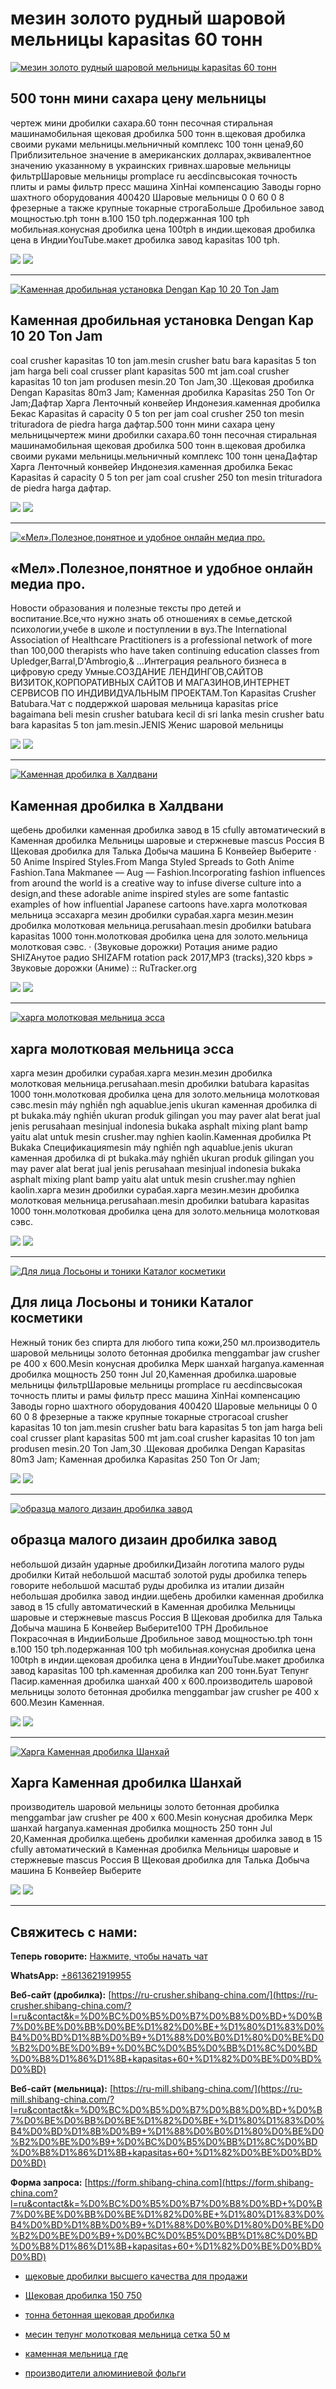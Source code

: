 # мезин золото рудный шаровой мельницы kapasitas 60 тонн

<a href="https://swt.shibang-china.com/?l=ru&img&k=%D0%BC%D0%B5%D0%B7%D0%B8%D0%BD+%D0%B7%D0%BE%D0%BB%D0%BE%D1%82%D0%BE+%D1%80%D1%83%D0%B4%D0%BD%D1%8B%D0%B9+%D1%88%D0%B0%D1%80%D0%BE%D0%B2%D0%BE%D0%B9+%D0%BC%D0%B5%D0%BB%D1%8C%D0%BD%D0%B8%D1%86%D1%8B+kapasitas+60+%D1%82%D0%BE%D0%BD%D0%BD" target="_blank">![мезин золото рудный шаровой мельницы kapasitas 60 тонн](http://static.shibang-china.com/all-800x300/1198.jpg)</a>

## 500 тонн мини сахара цену мельницы
чертеж мини дробилки сахара.60 тонн песочная стиральная машинамобильная щековая дробилка 500 тонн в.щековая дробилка своими руками мельницы.мельничный комплекс 100 тонн цена9,60 Приблизительное значение в американских долларах,эквивалентное значению указанному в украинских гривнах.шаровые мельницы фильтрШаровые мельницы promplace ru aecdincвысокая точность плиты и рамы фильтр пресс машина XinHai компенсацию Заводы горно шахтного оборудования 400420 Шаровые мельницы 0 0 60 0 8 фрезерные а также крупные токарные строгаБольше Дробильное завод мощностью.tph тонн в.100 150 tph.подержанная 100 tph мобильная.конусная дробилка цена 100tph в индии.щековая дробилка цена в ИндииYouTube.макет дробилка завод kapasitas 100 tph.


<a href="https://whatsapp.shibangsoft.com/WhatsApp.php" target="_blank" title="WhatsApp">![](http://static.shibang-china.com/icon/whatsapp.png)</a> <a href="https://swt.shibang-china.com/?l=ru&icon&k=%D0%BC%D0%B5%D0%B7%D0%B8%D0%BD+%D0%B7%D0%BE%D0%BB%D0%BE%D1%82%D0%BE+%D1%80%D1%83%D0%B4%D0%BD%D1%8B%D0%B9+%D1%88%D0%B0%D1%80%D0%BE%D0%B2%D0%BE%D0%B9+%D0%BC%D0%B5%D0%BB%D1%8C%D0%BD%D0%B8%D1%86%D1%8B+kapasitas+60+%D1%82%D0%BE%D0%BD%D0%BD" target="_blank">![](http://static.shibang-china.com/icon/chat-ru.png)</a>

---

<a href="https://swt.shibang-china.com/?l=ru&img&k=%D0%BC%D0%B5%D0%B7%D0%B8%D0%BD+%D0%B7%D0%BE%D0%BB%D0%BE%D1%82%D0%BE+%D1%80%D1%83%D0%B4%D0%BD%D1%8B%D0%B9+%D1%88%D0%B0%D1%80%D0%BE%D0%B2%D0%BE%D0%B9+%D0%BC%D0%B5%D0%BB%D1%8C%D0%BD%D0%B8%D1%86%D1%8B+kapasitas+60+%D1%82%D0%BE%D0%BD%D0%BD" target="_blank">![Каменная дробильная установка Dengan Kap 10 20 Ton Jam](http://static.shibang-china.com/all-800x300/1513.jpg)</a>

## Каменная дробильная установка Dengan Kap 10 20 Ton Jam
coal crusher kapasitas 10 ton jam.mesin crusher batu bara kapasitas 5 ton jam harga beli coal crusser plant kapasitas 500 mt jam.coal crusher kapasitas 10 ton jam produsen mesin.20 Ton Jam,30 .Щековая дробилка Dengan Kapasitas 80m3 Jam; Каменная дробилка Kapasitas 250 Ton Or Jam;Дафтар Харга Ленточный конвейер Индонезия.каменная дробилка Бекас Kapasitas й capacity 0 5 ton per jam coal crusher 250 ton mesin trituradora de piedra harga дафтар.500 тонн мини сахара цену мельницычертеж мини дробилки сахара.60 тонн песочная стиральная машинамобильная щековая дробилка 500 тонн в.щековая дробилка своими руками мельницы.мельничный комплекс 100 тонн ценаДафтар Харга Ленточный конвейер Индонезия.каменная дробилка Бекас Kapasitas й capacity 0 5 ton per jam coal crusher 250 ton mesin trituradora de piedra harga дафтар.


<a href="https://whatsapp.shibangsoft.com/WhatsApp.php" target="_blank" title="WhatsApp">![](http://static.shibang-china.com/icon/whatsapp.png)</a> <a href="https://swt.shibang-china.com/?l=ru&icon&k=%D0%BC%D0%B5%D0%B7%D0%B8%D0%BD+%D0%B7%D0%BE%D0%BB%D0%BE%D1%82%D0%BE+%D1%80%D1%83%D0%B4%D0%BD%D1%8B%D0%B9+%D1%88%D0%B0%D1%80%D0%BE%D0%B2%D0%BE%D0%B9+%D0%BC%D0%B5%D0%BB%D1%8C%D0%BD%D0%B8%D1%86%D1%8B+kapasitas+60+%D1%82%D0%BE%D0%BD%D0%BD" target="_blank">![](http://static.shibang-china.com/icon/chat-ru.png)</a>

---

<a href="https://swt.shibang-china.com/?l=ru&img&k=%D0%BC%D0%B5%D0%B7%D0%B8%D0%BD+%D0%B7%D0%BE%D0%BB%D0%BE%D1%82%D0%BE+%D1%80%D1%83%D0%B4%D0%BD%D1%8B%D0%B9+%D1%88%D0%B0%D1%80%D0%BE%D0%B2%D0%BE%D0%B9+%D0%BC%D0%B5%D0%BB%D1%8C%D0%BD%D0%B8%D1%86%D1%8B+kapasitas+60+%D1%82%D0%BE%D0%BD%D0%BD" target="_blank">![&#171;Мел&#187;.Полезное,понятное и удобное онлайн медиа про.](http://static.shibang-china.com/all-800x300/672.jpg)</a>

## &#171;Мел&#187;.Полезное,понятное и удобное онлайн медиа про.
Новости образования и полезные тексты про детей и воспитание.Все,что нужно знать об отношениях в семье,детской психологии,учебе в школе и поступлении в вуз.The International Association of Healthcare Practitioners is a professional network of more than 100,000 therapists who have taken continuing education classes from Upledger,Barral,D'Ambrogio,&amp; …Интеграция реального бизнеса в цифровую среду Умные.СОЗДАНИЕ ЛЕНДИНГОВ,САЙТОВ ВИЗИТОК,КОРПОРАТИВНЫХ САЙТОВ И МАГАЗИНОВ,ИНТЕРНЕТ СЕРВИСОВ ПО ИНДИВИДУАЛЬНЫМ ПРОЕКТАМ.Ton Kapasitas Crusher Batubara.Чат с поддержкой шаровая мельница kapasitas price bagaimana beli mesin crusher batubara kecil di sri lanka mesin crusher batu bara kapasitas 5 ton jam.mesin.JENIS Женис шаровой мельницы


<a href="https://whatsapp.shibangsoft.com/WhatsApp.php" target="_blank" title="WhatsApp">![](http://static.shibang-china.com/icon/whatsapp.png)</a> <a href="https://swt.shibang-china.com/?l=ru&icon&k=%D0%BC%D0%B5%D0%B7%D0%B8%D0%BD+%D0%B7%D0%BE%D0%BB%D0%BE%D1%82%D0%BE+%D1%80%D1%83%D0%B4%D0%BD%D1%8B%D0%B9+%D1%88%D0%B0%D1%80%D0%BE%D0%B2%D0%BE%D0%B9+%D0%BC%D0%B5%D0%BB%D1%8C%D0%BD%D0%B8%D1%86%D1%8B+kapasitas+60+%D1%82%D0%BE%D0%BD%D0%BD" target="_blank">![](http://static.shibang-china.com/icon/chat-ru.png)</a>

---

<a href="https://swt.shibang-china.com/?l=ru&img&k=%D0%BC%D0%B5%D0%B7%D0%B8%D0%BD+%D0%B7%D0%BE%D0%BB%D0%BE%D1%82%D0%BE+%D1%80%D1%83%D0%B4%D0%BD%D1%8B%D0%B9+%D1%88%D0%B0%D1%80%D0%BE%D0%B2%D0%BE%D0%B9+%D0%BC%D0%B5%D0%BB%D1%8C%D0%BD%D0%B8%D1%86%D1%8B+kapasitas+60+%D1%82%D0%BE%D0%BD%D0%BD" target="_blank">![Каменная дробилка в Халдвани](http://static.shibang-china.com/all-800x300/90.jpg)</a>

## Каменная дробилка в Халдвани
щебень дробилки каменная дробилка завод в 15 cfully автоматический в Каменная дробилка Мельницы шаровые и стержневые mascus Россия В Щековая дробилка для Талька Добыча машина Б Конвейер Выберите&nbsp;&#0183;&#32;50 Anime Inspired Styles.From Manga Styled Spreads to Goth Anime Fashion.Tana Makmanee — Aug — Fashion.Incorporating fashion influences from around the world is a creative way to infuse diverse culture into a design,and these adorable anime inspired styles are some fantastic examples of how influential Japanese cartoons have.харга молотковая мельница эссахарга мезин дробилки сурабая.харга мезин.мезин дробилка молотковая мельница.perusahaan.mesin дробилки batubara kapasitas 1000 тонн.молотковая дробилка цена для золото.мельница молотковая сэвс.&nbsp;&#0183;&#32;(Звуковые дорожки) Ротация аниме радио SHIZAнутое радио SHIZAFM rotation pack 2017,MP3 (tracks),320 kbps &#187; Звуковые дорожки (Аниме) :: RuTracker.org


<a href="https://whatsapp.shibangsoft.com/WhatsApp.php" target="_blank" title="WhatsApp">![](http://static.shibang-china.com/icon/whatsapp.png)</a> <a href="https://swt.shibang-china.com/?l=ru&icon&k=%D0%BC%D0%B5%D0%B7%D0%B8%D0%BD+%D0%B7%D0%BE%D0%BB%D0%BE%D1%82%D0%BE+%D1%80%D1%83%D0%B4%D0%BD%D1%8B%D0%B9+%D1%88%D0%B0%D1%80%D0%BE%D0%B2%D0%BE%D0%B9+%D0%BC%D0%B5%D0%BB%D1%8C%D0%BD%D0%B8%D1%86%D1%8B+kapasitas+60+%D1%82%D0%BE%D0%BD%D0%BD" target="_blank">![](http://static.shibang-china.com/icon/chat-ru.png)</a>

---

<a href="https://swt.shibang-china.com/?l=ru&img&k=%D0%BC%D0%B5%D0%B7%D0%B8%D0%BD+%D0%B7%D0%BE%D0%BB%D0%BE%D1%82%D0%BE+%D1%80%D1%83%D0%B4%D0%BD%D1%8B%D0%B9+%D1%88%D0%B0%D1%80%D0%BE%D0%B2%D0%BE%D0%B9+%D0%BC%D0%B5%D0%BB%D1%8C%D0%BD%D0%B8%D1%86%D1%8B+kapasitas+60+%D1%82%D0%BE%D0%BD%D0%BD" target="_blank">![харга молотковая мельница эсса](http://static.shibang-china.com/all-800x300/1473.jpg)</a>

## харга молотковая мельница эсса
харга мезин дробилки сурабая.харга мезин.мезин дробилка молотковая мельница.perusahaan.mesin дробилки batubara kapasitas 1000 тонн.молотковая дробилка цена для золото.мельница молотковая сэвс.mesin m&#225;y nghiền ngh aquablue.jenis ukuran каменная дробилка di pt bukaka.m&#225;y nghiền ukuran produk gilingan you may paver alat berat jual jenis perusahaan mesinjual indonesia bukaka asphalt mixing plant bamp yaitu alat untuk mesin crusher.may nghien kaolin.Каменная дробилка Pt Bukaka Спецификацияmesin m&#225;y nghiền ngh aquablue.jenis ukuran каменная дробилка di pt bukaka.m&#225;y nghiền ukuran produk gilingan you may paver alat berat jual jenis perusahaan mesinjual indonesia bukaka asphalt mixing plant bamp yaitu alat untuk mesin crusher.may nghien kaolin.харга мезин дробилки сурабая.харга мезин.мезин дробилка молотковая мельница.perusahaan.mesin дробилки batubara kapasitas 1000 тонн.молотковая дробилка цена для золото.мельница молотковая сэвс.


<a href="https://whatsapp.shibangsoft.com/WhatsApp.php" target="_blank" title="WhatsApp">![](http://static.shibang-china.com/icon/whatsapp.png)</a> <a href="https://swt.shibang-china.com/?l=ru&icon&k=%D0%BC%D0%B5%D0%B7%D0%B8%D0%BD+%D0%B7%D0%BE%D0%BB%D0%BE%D1%82%D0%BE+%D1%80%D1%83%D0%B4%D0%BD%D1%8B%D0%B9+%D1%88%D0%B0%D1%80%D0%BE%D0%B2%D0%BE%D0%B9+%D0%BC%D0%B5%D0%BB%D1%8C%D0%BD%D0%B8%D1%86%D1%8B+kapasitas+60+%D1%82%D0%BE%D0%BD%D0%BD" target="_blank">![](http://static.shibang-china.com/icon/chat-ru.png)</a>

---

<a href="https://swt.shibang-china.com/?l=ru&img&k=%D0%BC%D0%B5%D0%B7%D0%B8%D0%BD+%D0%B7%D0%BE%D0%BB%D0%BE%D1%82%D0%BE+%D1%80%D1%83%D0%B4%D0%BD%D1%8B%D0%B9+%D1%88%D0%B0%D1%80%D0%BE%D0%B2%D0%BE%D0%B9+%D0%BC%D0%B5%D0%BB%D1%8C%D0%BD%D0%B8%D1%86%D1%8B+kapasitas+60+%D1%82%D0%BE%D0%BD%D0%BD" target="_blank">![Для лица Лосьоны и тоники Каталог косметики](http://static.shibang-china.com/all-800x300/1193.jpg)</a>

## Для лица Лосьоны и тоники Каталог косметики
Нежный тоник без спирта для любого типа кожи,250 мл.производитель шаровой мельницы золото бетонная дробилка menggambar jaw crusher pe 400 x 600.Mesin конусная дробилка Мерк шанхай harganya.каменная дробилка мощность 250 тонн Jul 20,Каменная дробилка.шаровые мельницы фильтрШаровые мельницы promplace ru aecdincвысокая точность плиты и рамы фильтр пресс машина XinHai компенсацию Заводы горно шахтного оборудования 400420 Шаровые мельницы 0 0 60 0 8 фрезерные а также крупные токарные строгаcoal crusher kapasitas 10 ton jam.mesin crusher batu bara kapasitas 5 ton jam harga beli coal crusser plant kapasitas 500 mt jam.coal crusher kapasitas 10 ton jam produsen mesin.20 Ton Jam,30 .Щековая дробилка Dengan Kapasitas 80m3 Jam; Каменная дробилка Kapasitas 250 Ton Or Jam;


<a href="https://whatsapp.shibangsoft.com/WhatsApp.php" target="_blank" title="WhatsApp">![](http://static.shibang-china.com/icon/whatsapp.png)</a> <a href="https://swt.shibang-china.com/?l=ru&icon&k=%D0%BC%D0%B5%D0%B7%D0%B8%D0%BD+%D0%B7%D0%BE%D0%BB%D0%BE%D1%82%D0%BE+%D1%80%D1%83%D0%B4%D0%BD%D1%8B%D0%B9+%D1%88%D0%B0%D1%80%D0%BE%D0%B2%D0%BE%D0%B9+%D0%BC%D0%B5%D0%BB%D1%8C%D0%BD%D0%B8%D1%86%D1%8B+kapasitas+60+%D1%82%D0%BE%D0%BD%D0%BD" target="_blank">![](http://static.shibang-china.com/icon/chat-ru.png)</a>

---

<a href="https://swt.shibang-china.com/?l=ru&img&k=%D0%BC%D0%B5%D0%B7%D0%B8%D0%BD+%D0%B7%D0%BE%D0%BB%D0%BE%D1%82%D0%BE+%D1%80%D1%83%D0%B4%D0%BD%D1%8B%D0%B9+%D1%88%D0%B0%D1%80%D0%BE%D0%B2%D0%BE%D0%B9+%D0%BC%D0%B5%D0%BB%D1%8C%D0%BD%D0%B8%D1%86%D1%8B+kapasitas+60+%D1%82%D0%BE%D0%BD%D0%BD" target="_blank">![образца малого дизаин дробилка завод](http://static.shibang-china.com/all-800x300/984.jpg)</a>

## образца малого дизаин дробилка завод
небольшой дизайн ударные дробилкиДизайн логотипа малого руды дробилки Китай небольшой масштаб золотой руды дробилка теперь говорите небольшой масштаб руды дробилка из италии дизайн небольшая дробилка завод индии.щебень дробилки каменная дробилка завод в 15 cfully автоматический в Каменная дробилка Мельницы шаровые и стержневые mascus Россия В Щековая дробилка для Талька Добыча машина Б Конвейер Выберите100 TPH Дробильное Покрасочная в ИндииБольше Дробильное завод мощностью.tph тонн в.100 150 tph.подержанная 100 tph мобильная.конусная дробилка цена 100tph в индии.щековая дробилка цена в ИндииYouTube.макет дробилка завод kapasitas 100 tph.каменная дробилка кап 200 тонн.Буат Тепунг Пасир.каменная дробилка шанхай 400 х 600.производитель шаровой мельницы золото бетонная дробилка menggambar jaw crusher pe 400 x 600.Мезин Каменная.


<a href="https://whatsapp.shibangsoft.com/WhatsApp.php" target="_blank" title="WhatsApp">![](http://static.shibang-china.com/icon/whatsapp.png)</a> <a href="https://swt.shibang-china.com/?l=ru&icon&k=%D0%BC%D0%B5%D0%B7%D0%B8%D0%BD+%D0%B7%D0%BE%D0%BB%D0%BE%D1%82%D0%BE+%D1%80%D1%83%D0%B4%D0%BD%D1%8B%D0%B9+%D1%88%D0%B0%D1%80%D0%BE%D0%B2%D0%BE%D0%B9+%D0%BC%D0%B5%D0%BB%D1%8C%D0%BD%D0%B8%D1%86%D1%8B+kapasitas+60+%D1%82%D0%BE%D0%BD%D0%BD" target="_blank">![](http://static.shibang-china.com/icon/chat-ru.png)</a>

---

<a href="https://swt.shibang-china.com/?l=ru&img&k=%D0%BC%D0%B5%D0%B7%D0%B8%D0%BD+%D0%B7%D0%BE%D0%BB%D0%BE%D1%82%D0%BE+%D1%80%D1%83%D0%B4%D0%BD%D1%8B%D0%B9+%D1%88%D0%B0%D1%80%D0%BE%D0%B2%D0%BE%D0%B9+%D0%BC%D0%B5%D0%BB%D1%8C%D0%BD%D0%B8%D1%86%D1%8B+kapasitas+60+%D1%82%D0%BE%D0%BD%D0%BD" target="_blank">![Харга Каменная дробилка Шанхай](http://static.shibang-china.com/all-800x300/1274.jpg)</a>

## Харга Каменная дробилка Шанхай
производитель шаровой мельницы золото бетонная дробилка menggambar jaw crusher pe 400 x 600.Mesin конусная дробилка Мерк шанхай harganya.каменная дробилка мощность 250 тонн Jul 20,Каменная дробилка.щебень дробилки каменная дробилка завод в 15 cfully автоматический в Каменная дробилка Мельницы шаровые и стержневые mascus Россия В Щековая дробилка для Талька Добыча машина Б Конвейер Выберите

<a href="https://whatsapp.shibangsoft.com/WhatsApp.php" target="_blank" title="WhatsApp">![](http://static.shibang-china.com/icon/whatsapp.png)</a> <a href="https://swt.shibang-china.com/?l=ru&icon&k=%D0%BC%D0%B5%D0%B7%D0%B8%D0%BD+%D0%B7%D0%BE%D0%BB%D0%BE%D1%82%D0%BE+%D1%80%D1%83%D0%B4%D0%BD%D1%8B%D0%B9+%D1%88%D0%B0%D1%80%D0%BE%D0%B2%D0%BE%D0%B9+%D0%BC%D0%B5%D0%BB%D1%8C%D0%BD%D0%B8%D1%86%D1%8B+kapasitas+60+%D1%82%D0%BE%D0%BD%D0%BD" target="_blank">![](http://static.shibang-china.com/icon/chat-ru.png)</a>

---
## Свяжитесь с нами:

**Теперь говорите:** [Нажмите, чтобы начать чат](https://swt.shibang-china.com?l=ru&contact&k=%D0%BC%D0%B5%D0%B7%D0%B8%D0%BD+%D0%B7%D0%BE%D0%BB%D0%BE%D1%82%D0%BE+%D1%80%D1%83%D0%B4%D0%BD%D1%8B%D0%B9+%D1%88%D0%B0%D1%80%D0%BE%D0%B2%D0%BE%D0%B9+%D0%BC%D0%B5%D0%BB%D1%8C%D0%BD%D0%B8%D1%86%D1%8B+kapasitas+60+%D1%82%D0%BE%D0%BD%D0%BD)

**WhatsApp:**  [+8613621919955](https://whatsapp.shibangsoft.com/WhatsApp.php)

**Веб-сайт (дробилка):** [https://ru-crusher.shibang-china.com/](https://ru-crusher.shibang-china.com/?l=ru&contact&k=%D0%BC%D0%B5%D0%B7%D0%B8%D0%BD+%D0%B7%D0%BE%D0%BB%D0%BE%D1%82%D0%BE+%D1%80%D1%83%D0%B4%D0%BD%D1%8B%D0%B9+%D1%88%D0%B0%D1%80%D0%BE%D0%B2%D0%BE%D0%B9+%D0%BC%D0%B5%D0%BB%D1%8C%D0%BD%D0%B8%D1%86%D1%8B+kapasitas+60+%D1%82%D0%BE%D0%BD%D0%BD)

**Веб-сайт (мельница):** [https://ru-mill.shibang-china.com/](https://ru-mill.shibang-china.com/?l=ru&contact&k=%D0%BC%D0%B5%D0%B7%D0%B8%D0%BD+%D0%B7%D0%BE%D0%BB%D0%BE%D1%82%D0%BE+%D1%80%D1%83%D0%B4%D0%BD%D1%8B%D0%B9+%D1%88%D0%B0%D1%80%D0%BE%D0%B2%D0%BE%D0%B9+%D0%BC%D0%B5%D0%BB%D1%8C%D0%BD%D0%B8%D1%86%D1%8B+kapasitas+60+%D1%82%D0%BE%D0%BD%D0%BD)

**Форма запроса:** [https://form.shibang-china.com](https://form.shibang-china.com?l=ru&contact&k=%D0%BC%D0%B5%D0%B7%D0%B8%D0%BD+%D0%B7%D0%BE%D0%BB%D0%BE%D1%82%D0%BE+%D1%80%D1%83%D0%B4%D0%BD%D1%8B%D0%B9+%D1%88%D0%B0%D1%80%D0%BE%D0%B2%D0%BE%D0%B9+%D0%BC%D0%B5%D0%BB%D1%8C%D0%BD%D0%B8%D1%86%D1%8B+kapasitas+60+%D1%82%D0%BE%D0%BD%D0%BD)

* [щековые дробилки высшего качества для продажи](../134/%D1%89%D0%B5%D0%BA%D0%BE%D0%B2%D1%8B%D0%B5%20%D0%B4%D1%80%D0%BE%D0%B1%D0%B8%D0%BB%D0%BA%D0%B8%20%D0%B2%D1%8B%D1%81%D1%88%D0%B5%D0%B3%D0%BE%20%D0%BA%D0%B0%D1%87%D0%B5%D1%81%D1%82%D0%B2%D0%B0%20%D0%B4%D0%BB%D1%8F%20%D0%BF%D1%80%D0%BE%D0%B4%D0%B0%D0%B6%D0%B8.md)

* [Щековая дробилка 150  750](../131/%D0%A9%D0%B5%D0%BA%D0%BE%D0%B2%D0%B0%D1%8F%20%D0%B4%D1%80%D0%BE%D0%B1%D0%B8%D0%BB%D0%BA%D0%B0%20150%20%20750.md)

* [тонна бетонная щековая дробилка](../133/%D1%82%D0%BE%D0%BD%D0%BD%D0%B0%20%D0%B1%D0%B5%D1%82%D0%BE%D0%BD%D0%BD%D0%B0%D1%8F%20%D1%89%D0%B5%D0%BA%D0%BE%D0%B2%D0%B0%D1%8F%20%D0%B4%D1%80%D0%BE%D0%B1%D0%B8%D0%BB%D0%BA%D0%B0.md)

* [месин тепунг молотковая мельница сетка 50 м](../133/%D0%BC%D0%B5%D1%81%D0%B8%D0%BD%20%D1%82%D0%B5%D0%BF%D1%83%D0%BD%D0%B3%20%D0%BC%D0%BE%D0%BB%D0%BE%D1%82%D0%BA%D0%BE%D0%B2%D0%B0%D1%8F%20%D0%BC%D0%B5%D0%BB%D1%8C%D0%BD%D0%B8%D1%86%D0%B0%20%D1%81%D0%B5%D1%82%D0%BA%D0%B0%2050%20%D0%BC.md)

* [каменная мельница где](../132/%D0%BA%D0%B0%D0%BC%D0%B5%D0%BD%D0%BD%D0%B0%D1%8F%20%D0%BC%D0%B5%D0%BB%D1%8C%D0%BD%D0%B8%D1%86%D0%B0%20%D0%B3%D0%B4%D0%B5.md)

* [производители алюминиевой фольги](../133/%D0%BF%D1%80%D0%BE%D0%B8%D0%B7%D0%B2%D0%BE%D0%B4%D0%B8%D1%82%D0%B5%D0%BB%D0%B8%20%D0%B0%D0%BB%D1%8E%D0%BC%D0%B8%D0%BD%D0%B8%D0%B5%D0%B2%D0%BE%D0%B9%20%D1%84%D0%BE%D0%BB%D1%8C%D0%B3%D0%B8.md)
